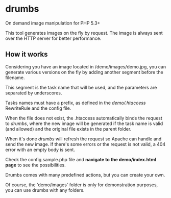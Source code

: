 drumbs
===========

On demand image manipulation for PHP 5.3+

This tool generates images on the fly by request.
The image is always sent over the HTTP server for better performance.

## How it works

Considering you have an image located in /demo/images/demo.jpg, you can
generate various versions on the fly by adding another segment before the filename.

This segment is the task name that will be used, and the parameters are separated
by underscores.

Tasks names must have a prefix, as defined in the _demo/.htaccess_ RewriteRule and the config file.

When the file does not exist, the .htaccess automatically binds the request to *drumbs*,
where the new image will be generated if the task name is valid (and allowed) and the original
file exists in the parent folder.

When it's done *drumbs* will refresh the request so Apache can handle and send the new image.
If there's some errors or the request is not valid, a 404 error with an empty body is sent.

Check the config.sample.php file and **navigate to the demo/index.html page** to see the possibilities.

Drumbs comes with many predefined actions, but you can create your own.

Of course, the 'demo/images' folder is only for demonstration purposes, you can use drumbs with any folders.
